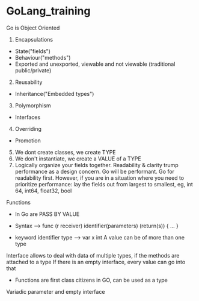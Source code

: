 # GoLang_training

Go is Object Oriented
1. Encapsulations
 - State("fields")
 - Behaviour("methods")
 - Exported and unexported, viewable and not viewable (traditional public/private)

2. Reusability 
 - Inheritance("Embedded types")

3. Polymorphism
 - Interfaces

4. Overriding
 - Promotion

5. We dont create classes, we create TYPE
6. We don't instantiate, we create a VALUE of a TYPE
7. Logically organize your fields together. Readability & clarity trump performance as a design concern. 
 	Go will be performant. Go for readability first. However, if you are in a situation where you need to prioritize performance: 
 	lay the fields out from largest to smallest, eg, int 64, int64, float32, bool

Functions
- In Go are PASS BY VALUE
- Syntax --> func (r receiver) identifier(parameters) (return(s)) 	{ ... }


- keyword identifier type --> var x int
A value can be of more than one type

Interface allows to deal with data of multiple types, if the methods are attached to a type
If there is an empty interface, every value can go into that

- Functions are first class citizens in GO, can be used as a type


Variadic parameter and empty interface